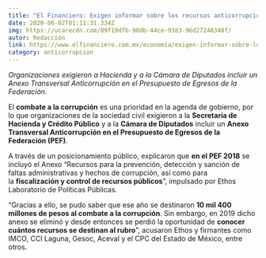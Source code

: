```yaml
---
title: "El Financiero: Exigen informar sobre los recursos anticorrupción"
date: 2020-06-02T01:11:31.334Z
img: https://ucarecdn.com/89f19dfb-90db-44ce-9383-96d27248348f/
autor: Redacción
link: https://www.elfinanciero.com.mx/economia/exigen-informar-sobre-los-recursos-anticorrupcion/
category: anticorrupcion
---
```

*Organizaciones exigieron a Hacienda y a la Cámara de Diputados incluir un Anexo Transversal Anticorrupción en el Presupuesto de Egresos de la Federación.*

El **combate a la corrupción** es una prioridad en la agenda de gobierno, por lo que organizaciones de la sociedad civil exigieron a la **Secretaría de Hacienda y Crédito Público** y a la **Cámara de Diputados** incluir un **Anexo Transversal Anticorrupción en el Presupuesto de Egresos de la Federación (PEF)**.

A través de un posicionamiento público, explicaron que **en el PEF 2018** se incluyó el Anexo “Recursos para la prevención, detección y sanción de faltas administrativas y hechos de corrupción, así como para la **fiscalización y control de recursos públicos**”, impulsado por Ethos Laboratorio de Políticas Públicas.

“Gracias a ello, se pudo saber que ese año se destinaron **10 mil 400 millones de pesos al combate a la corrupción**. Sin embargo, en 2019 dicho anexo se eliminó y desde entonces se perdió la oportunidad de **conocer cuántos recursos se destinan al rubro**”, acusaron Ethos y firmantes como IMCO, CCI Laguna, Gesoc, Aceval y el CPC del Estado de México, entre otros.